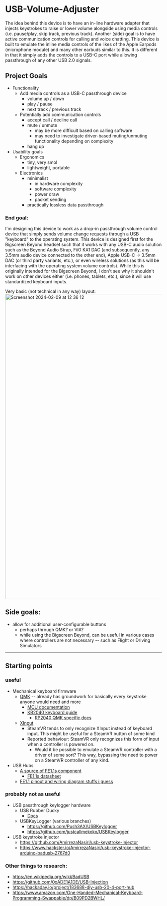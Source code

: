 # USB-Volume-Adjuster

The idea behind this device is to have an in-line hardware adapter that injects keystrokes to raise or lower volume alongside using media controls (i.e. pause/play, skip track, previous track). Another (side) goal is to have active communication controls for calling and voice chatting. This device is built to emulate the inline media controls of the likes of the Apple Earpods (microphone module) and many other earbuds similar to this. It is different in that it simply adds the controls to a USB-C port while allowing passthrough of any other USB 2.0 signals.

## Project Goals

- Functionality
  - Add media controls as a USB-C passthrough device
    - volume up / down
    - play / pause
    - next track / previous track
  - Potentially add communication controls
    - accept call / decline call
    - mute / unmute
      - may be more difficult based on calling software
      - may need to investigate driver-based muting/unmuting functionality depending on complexity
    - hang up
- Usability goals
  - Ergonomics
    - tiny, very smol
    - lightweight, portable
  - Electronics
    - minimalist
      - in hardware complexity
      - software complexity
      - power draw
      - packet sending
    - practically lossless data passthrough

### End goal:

I'm designing this device to work as a drop-in passthrough volume control device that simply sends volume change requests through a USB "keyboard" to the operating system. This device is designed first for the Bigscreen Beyond headset such that it works with any USB-C audio solution such as the Beyond Audio Strap, FiiO KA1 DAC (and subsequently, any 3.5mm audio device connected to the other end), Apple USB-C -> 3.5mm DAC (or third party variants, etc.), or even wireless solutions (as this will be interfacing with the operating system volume controls). While this is originally intended for the Bigscreen Beyond, I don't see why it shouldn't work on other devices either (i.e. phones, tablets, etc.), since it will use standardized keyboard inputs.

Very basic (not technical in any way) layout:
<img width="977" alt="Screenshot 2024-02-09 at 12 36 12" src="https://github.com/altunidev/USB-Volume-Adjuster/assets/66493425/ebc5b4ef-8a19-49ae-951d-2891289d2c83">

## Side goals:

- allow for additional user-configurable buttons
  - perhaps through QMK? or VIA?
  - while using the Bigscreen Beyond, can be useful in various cases where controllers are not necessary -- such as Flight or Driving Simulators

---

## Starting points

### useful
- Mechanical keyboard firmware
  - [QMK](https://qmk.fm/) -- already has groundwork for basically every keystroke anyone would need and more
    - [MCU documentation](https://docs.qmk.fm/#/platformdev_selecting_arm_mcu)
    - [KB2040 keyboard guide](https://learn.adafruit.com/using-qmk-on-rp2040-microcontrollers/adafruit-kb2040-on-the-pb-gherkin-30-keyboard)
      - [RP2040 QMK specific docs](https://docs.qmk.fm/#/platformdev_rp2040)
  - [XInput](https://github.com/dmadison/ArduinoXInput_AVR)
    - SteamVR tends to only recognize XInput instead of keyboard input. This might be useful for a SteamVR button of some kind
    - Reported behaviour: SteamVR only recognizes this form of input when a controller is powered on.
      - Would it be possible to emulate a SteamVR controller with a driver of some sort? This way, bypassing the need to power on a SteamVR controller of any kind.
- USB Hubs
  - [A source of FE1.1s component](https://www.lcsc.com/product-detail/USB_FE1-1S_C9359.html)
    - [FE1.1s datasheet](https://cdn-shop.adafruit.com/product-files/2991/FE1.1s%20Data%20Sheet%20(Rev.%201.0).pdf)
  - [FE1.1 pinout and wiring diagram stuffs i guess](https://www.open-electronics.org/terminus-fe1-1-usb-hub-board-the-solution-to-connect-four-usb-devices/)

### probably not as useful
- USB passthrough keylogger hardware
  - USB Rubber Ducky
    - [Docs](https://docs.hak5.org/hak5-usb-rubber-ducky/ducky-script-basics/keystroke-injection#system-keys)
  - USBKeyLogger (various branches)
    - https://github.com/Push3AX/USBKeylogger
    - https://github.com/justcallmekoko/USBKeylogger
- USB keystroke injector
  - https://github.com/AmirrezaNasiri/usb-keystroke-injector
  - https://www.hackster.io/AmirrezaNasiri/usb-keystroke-injector-arduino-badusb-2767d0

### Other things to research:
- https://en.wikipedia.org/wiki/BadUSB
- https://github.com/0xADE1A1DE/USB-Injection
- https://hackaday.io/project/183688-diy-usb-20-4-port-hub
- https://www.amazon.com/One-Handed-Mechanical-Keyboard-Programming-Swappable/dp/B09PD2BWHL/
